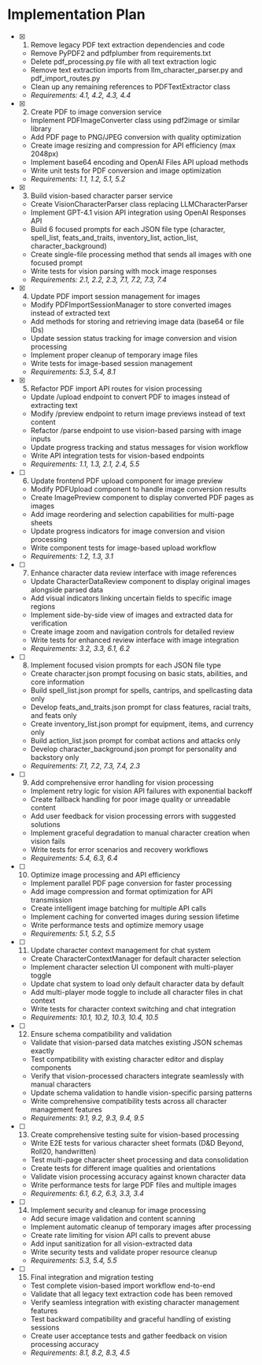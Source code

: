   # Implementation Plan

- [x] 1. Remove legacy PDF text extraction dependencies and code












  - Remove PyPDF2 and pdfplumber from requirements.txt
  - Delete pdf_processing.py file with all text extraction logic
  - Remove text extraction imports from llm_character_parser.py and pdf_import_routes.py
  - Clean up any remaining references to PDFTextExtractor class
  - _Requirements: 4.1, 4.2, 4.3, 4.4_

- [x] 2. Create PDF to image conversion service





  - Implement PDFImageConverter class using pdf2image or similar library
  - Add PDF page to PNG/JPEG conversion with quality optimization
  - Create image resizing and compression for API efficiency (max 2048px)
  - Implement base64 encoding and OpenAI Files API upload methods
  - Write unit tests for PDF conversion and image optimization
  - _Requirements: 1.1, 1.2, 5.1, 5.2_

- [x] 3. Build vision-based character parser service





  - Create VisionCharacterParser class replacing LLMCharacterParser
  - Implement GPT-4.1 vision API integration using OpenAI Responses API
  - Build 6 focused prompts for each JSON file type (character, spell_list, feats_and_traits, inventory_list, action_list, character_background)
  - Create single-file processing method that sends all images with one focused prompt
  - Write tests for vision parsing with mock image responses
  - _Requirements: 2.1, 2.2, 2.3, 7.1, 7.2, 7.3, 7.4_

- [x] 4. Update PDF import session management for images





  - Modify PDFImportSessionManager to store converted images instead of extracted text
  - Add methods for storing and retrieving image data (base64 or file IDs)
  - Update session status tracking for image conversion and vision processing
  - Implement proper cleanup of temporary image files
  - Write tests for image-based session management
  - _Requirements: 5.3, 5.4, 8.1_

- [x] 5. Refactor PDF import API routes for vision processing





  - Update /upload endpoint to convert PDF to images instead of extracting text
  - Modify /preview endpoint to return image previews instead of text content
  - Refactor /parse endpoint to use vision-based parsing with image inputs
  - Update progress tracking and status messages for vision workflow
  - Write API integration tests for vision-based endpoints
  - _Requirements: 1.1, 1.3, 2.1, 2.4, 5.5_

- [ ] 6. Update frontend PDF upload component for image preview
  - Modify PDFUpload component to handle image conversion results
  - Create ImagePreview component to display converted PDF pages as images
  - Add image reordering and selection capabilities for multi-page sheets
  - Update progress indicators for image conversion and vision processing
  - Write component tests for image-based upload workflow
  - _Requirements: 1.2, 1.3, 3.1_

- [ ] 7. Enhance character data review interface with image references
  - Update CharacterDataReview component to display original images alongside parsed data
  - Add visual indicators linking uncertain fields to specific image regions
  - Implement side-by-side view of images and extracted data for verification
  - Create image zoom and navigation controls for detailed review
  - Write tests for enhanced review interface with image integration
  - _Requirements: 3.2, 3.3, 6.1, 6.2_

- [ ] 8. Implement focused vision prompts for each JSON file type
  - Create character.json prompt focusing on basic stats, abilities, and core information
  - Build spell_list.json prompt for spells, cantrips, and spellcasting data only
  - Develop feats_and_traits.json prompt for class features, racial traits, and feats only
  - Create inventory_list.json prompt for equipment, items, and currency only
  - Build action_list.json prompt for combat actions and attacks only
  - Develop character_background.json prompt for personality and backstory only
  - _Requirements: 7.1, 7.2, 7.3, 7.4, 2.3_

- [ ] 9. Add comprehensive error handling for vision processing
  - Implement retry logic for vision API failures with exponential backoff
  - Create fallback handling for poor image quality or unreadable content
  - Add user feedback for vision processing errors with suggested solutions
  - Implement graceful degradation to manual character creation when vision fails
  - Write tests for error scenarios and recovery workflows
  - _Requirements: 5.4, 6.3, 6.4_

- [ ] 10. Optimize image processing and API efficiency
  - Implement parallel PDF page conversion for faster processing
  - Add image compression and format optimization for API transmission
  - Create intelligent image batching for multiple API calls
  - Implement caching for converted images during session lifetime
  - Write performance tests and optimize memory usage
  - _Requirements: 5.1, 5.2, 5.5_

- [ ] 11. Update character context management for chat system
  - Create CharacterContextManager for default character selection
  - Implement character selection UI component with multi-player toggle
  - Update chat system to load only default character data by default
  - Add multi-player mode toggle to include all character files in chat context
  - Write tests for character context switching and chat integration
  - _Requirements: 10.1, 10.2, 10.3, 10.4, 10.5_

- [ ] 12. Ensure schema compatibility and validation
  - Validate that vision-parsed data matches existing JSON schemas exactly
  - Test compatibility with existing character editor and display components
  - Verify that vision-processed characters integrate seamlessly with manual characters
  - Update schema validation to handle vision-specific parsing patterns
  - Write comprehensive compatibility tests across all character management features
  - _Requirements: 9.1, 9.2, 9.3, 9.4, 9.5_

- [ ] 13. Create comprehensive testing suite for vision-based processing
  - Write E2E tests for various character sheet formats (D&D Beyond, Roll20, handwritten)
  - Test multi-page character sheet processing and data consolidation
  - Create tests for different image qualities and orientations
  - Validate vision processing accuracy against known character data
  - Write performance tests for large PDF files and multiple images
  - _Requirements: 6.1, 6.2, 6.3, 3.3, 3.4_

- [ ] 14. Implement security and cleanup for image processing
  - Add secure image validation and content scanning
  - Implement automatic cleanup of temporary images after processing
  - Create rate limiting for vision API calls to prevent abuse
  - Add input sanitization for all vision-extracted data
  - Write security tests and validate proper resource cleanup
  - _Requirements: 5.3, 5.4, 5.5_

- [ ] 15. Final integration and migration testing
  - Test complete vision-based import workflow end-to-end
  - Validate that all legacy text extraction code has been removed
  - Verify seamless integration with existing character management features
  - Test backward compatibility and graceful handling of existing sessions
  - Create user acceptance tests and gather feedback on vision processing accuracy
  - _Requirements: 8.1, 8.2, 8.3, 4.5_